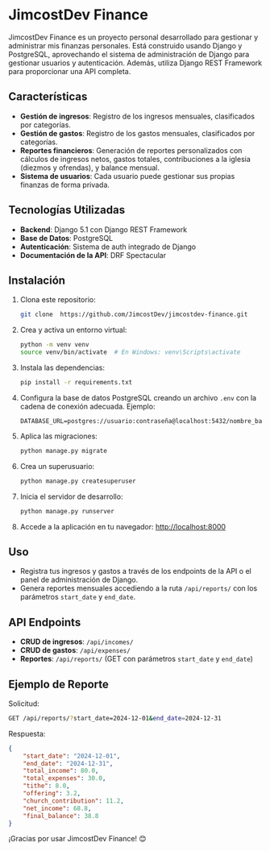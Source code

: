 # JimcostDev Finance

JimcostDev Finance es un proyecto personal desarrollado para gestionar y administrar mis finanzas personales. Está construido usando Django y PostgreSQL, aprovechando el sistema de administración de Django para gestionar usuarios y autenticación. Además, utiliza Django REST Framework para proporcionar una API completa.

## Características

- **Gestión de ingresos**: Registro de los ingresos mensuales, clasificados por categorías.
- **Gestión de gastos**: Registro de los gastos mensuales, clasificados por categorías.
- **Reportes financieros**: Generación de reportes personalizados con cálculos de ingresos netos, gastos totales, contribuciones a la iglesia (diezmos y ofrendas), y balance mensual.
- **Sistema de usuarios**: Cada usuario puede gestionar sus propias finanzas de forma privada.

## Tecnologías Utilizadas

- **Backend**: Django 5.1 con Django REST Framework
- **Base de Datos**: PostgreSQL
- **Autenticación**: Sistema de auth integrado de Django
- **Documentación de la API**: DRF Spectacular

## Instalación

1. Clona este repositorio:
   ```bash
   git clone  https://github.com/JimcostDev/jimcostdev-finance.git
   ```

2. Crea y activa un entorno virtual:
   ```bash
   python -m venv venv
   source venv/bin/activate  # En Windows: venv\Scripts\activate
   ```

3. Instala las dependencias:
   ```bash
   pip install -r requirements.txt
   ```

4. Configura la base de datos PostgreSQL creando un archivo `.env` con la cadena de conexión adecuada. Ejemplo:
   ```env
   DATABASE_URL=postgres://usuario:contraseña@localhost:5432/nombre_base_datos
   ```

5. Aplica las migraciones:
   ```bash
   python manage.py migrate
   ```

6. Crea un superusuario:
   ```bash
   python manage.py createsuperuser
   ```

7. Inicia el servidor de desarrollo:
   ```bash
   python manage.py runserver
   ```

8. Accede a la aplicación en tu navegador: [http://localhost:8000](http://localhost:8000)

## Uso

- Registra tus ingresos y gastos a través de los endpoints de la API o el panel de administración de Django.
- Genera reportes mensuales accediendo a la ruta `/api/reports/` con los parámetros `start_date` y `end_date`.

## API Endpoints

- **CRUD de ingresos**: `/api/incomes/`
- **CRUD de gastos**: `/api/expenses/`
- **Reportes**: `/api/reports/` (GET con parámetros `start_date` y `end_date`)

## Ejemplo de Reporte

Solicitud:
```bash
GET /api/reports/?start_date=2024-12-01&end_date=2024-12-31
```

Respuesta:
```json
{
    "start_date": "2024-12-01",
    "end_date": "2024-12-31",
    "total_income": 80.0,
    "total_expenses": 30.0,
    "tithe": 8.0,
    "offering": 3.2,
    "church_contribution": 11.2,
    "net_income": 68.8,
    "final_balance": 38.8
}
```
¡Gracias por usar JimcostDev Finance! 😊
